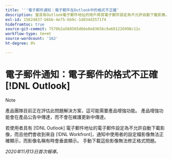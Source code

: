 ```yaml
---
title: '''電子郵件通知：電子郵件在Outlook中的格式不正確'
description: 當具有Outlook電子郵件地址的用戶將其電子郵件設定為不允許自動下載影像，並且他們收到來自的電子郵件通知時 [!DNL Workfront]，通知中使用者的設定檔影像無法正確顯示，而影像名稱有時會垂直顯示。 手動下載這些影像無法修正格式問題。
exl-id: 15624837-b6bb-4e75-bb9c-1d034d3571f4
hidefromtoc: true
source-git-commit: 7570b2a560505d66e0e83656c9a601226998c11c
workflow-type: tm+mt
source-wordcount: '162'
ht-degree: 0%

---
```


# 電子郵件通知：電子郵件的格式不正確 [!DNL Outlook]

>[!NOTE]
>
>產品團隊目前正在評估此問題解決方案，這可能需要產品增強功能。 產品增強功能會在產品公告中傳達，而不會在維護更新中傳達。

若使用者具有 [!DNL Outlook] 電子郵件地址的電子郵件設定為不允許自動下載影像，而且他們會收到來自 [!DNL Workfront]，通知中使用者的設定檔影像無法正確顯示，而影像名稱有時會垂直顯示。 手動下載這些影像無法修正格式問題。


_2020年11月13日首次報導。_
